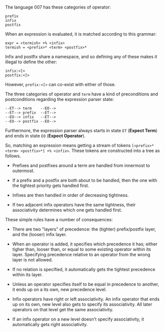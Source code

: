 The language 007 has these categories of operator:

    prefix
    infix
    postfix

When an expression is evaluated, it is matched according to this grammar:

    expr = <termish> +% <infix>
    termish = <prefix>* <term> <postfix>*

Infix and postfix share a namespace, and so defining any of these makes it
illegal to define the other:

    infix:<[>
    postfix:<[>

However, `prefix:<[>` can co-exist with either of those.

The three categories of operator and `term` have a kind of preconditions and
postconditions regarding the expression parser state:

    --ET--> term    --EO-->
    --ET--> prefix  --ET-->
    --EO--> infix   --ET-->
    --EO--> postfix --EO-->

Furthermore, the expression parser always starts in state `ET` (**Expect Term**)
and ends in state `EO` (**Expect Operator**).

So, matching an expression means getting a stream of tokens `[<prefix>*
<term> <postfix>*] +% <infix>`. These tokens are constructed into a tree as
follows.

* Prefixes and postfixes around a term are handled from innermost to outermost.

* If a prefix and a postfix are both about to be handled, then the one with
  the tightest priority gets handled first.

* Infixes are then handled in order of decreasing tightness.

* If two adjacent infix operators have the same tightness, their associativity
  determines which one gets handled first.

These simple rules have a number of consequences:

* There are two "layers" of precedence: the (tighter) prefix/postfix layer,
  and the (looser) infix layer.

* When an operator is added, it specifies which precedence it has; either
  tigher than, looser than, or equal to some existing operator within its
  layer. Specifying precedence relative to an operator from the wrong layer
  is not allowed.

* If no relation is specified, it automatically gets the tightest precedence
  within its layer.

* Unless an operator specifies itself to be equal in precedence to another,
  it ends up on a its own, new precedence level.

* Infix operators have right or left associativity. An infix operator that
  ends up on its own, new level also gets to specify its associativity. All
  later operators on that level get the same associativity.

* If an infix operator on a new level doesn't specify associativity, it
  automatically gets right associativity.
